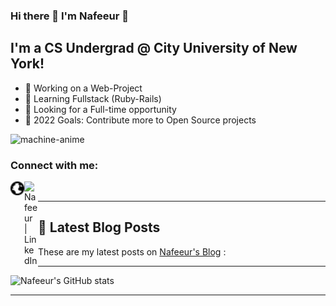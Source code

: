 ### Hi there 👋 I'm Nafeeur 👋

## I'm a CS Undergrad @ City University of New York!

- 🔭 Working on a Web-Project
- 🌱 Learning Fullstack (Ruby-Rails)
- 👀 Looking for a Full-time opportunity 
- 🥅 2022 Goals: Contribute more to Open Source projects 

![machine-anime](https://user-images.githubusercontent.com/67729867/156955931-d00a8a22-a047-4fda-ac4e-82c2cec2b94c.gif)

### Connect with me:

[<img align="left" alt="Nafeeur" width="22px" src="https://raw.githubusercontent.com/iconic/open-iconic/master/svg/globe.svg" />][website]
[<img align="left" alt="Nafeeur | LinkedIn" width="22px" src="https://cdn.jsdelivr.net/npm/simple-icons@v3/icons/linkedin.svg" />][linkedin]

<br />

---

## 📝 Latest Blog Posts

These are my latest posts on [Nafeeur's Blog](https://nafeeur.com) :

---

![Nafeeur's GitHub stats](https://github-readme-stats.vercel.app/api?username=nafeeur&count_private=true&theme=tokyonight)

---

[website]: https://nafeeur.com
[linkedin]: https://www.linkedin.com/in/nafeeur
